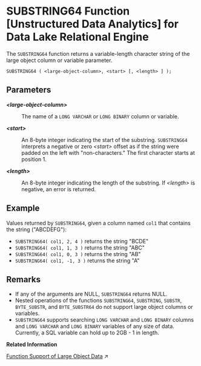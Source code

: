 <!-- loioa605a84d84f21015b7b18df02e62f0c4 -->

# SUBSTRING64 Function \[Unstructured Data Analytics\] for Data Lake Relational Engine

The `SUBSTRING64` function returns a variable-length character string of the large object column or variable parameter.



```
SUBSTRING64 ( <large-object-column>, <start> [, <length> ] );
```



<a name="loioa605a84d84f21015b7b18df02e62f0c4__iq_iquda_190"/>

## Parameters


<dl>
<dt><b>

*<large-object-column\>*

</b></dt>
<dd>

The name of a `LONG VARCHAR` or `LONG BINARY` column or variable.



</dd><dt><b>

*<start\>*

</b></dt>
<dd>

An 8-byte integer indicating the start of the substring. `SUBSTRING64` interprets a negative or zero *<start\>* offset as if the string were padded on the left with "non-characters." The first character starts at position 1.



</dd><dt><b>

*<length\>*

</b></dt>
<dd>

An 8-byte integer indicating the length of the substring. If *<length\>* is negative, an error is returned.



</dd>
</dl>



<a name="loioa605a84d84f21015b7b18df02e62f0c4__iq_iquda_191"/>

## Example

Values returned by `SUBSTRING64`, given a column named `col1` that contains the string \("ABCDEFG"\):

-   `SUBSTRING64( col1, 2, 4 )` returns the string "BCDE"
-   `SUBSTRING64( col1, 1, 3 )` returns the string "ABC"
-   `SUBSTRING64( col1, 0, 3 )` returns the string "AB"
-   `SUBSTRING64( col1, -1, 3 )` returns the string "A"



<a name="loioa605a84d84f21015b7b18df02e62f0c4__iq_iquda_192"/>

## Remarks

-   If any of the arguments are NULL, `SUBSTRING64` returns NULL.
-   Nested operations of the functions `SUBSTRING64`, `SUBSTRING`, `SUBSTR`, `BYTE_SUBSTR`, and `BYTE_SUBSTR64` do not support large object columns or variables.
-   `SUBSTRING64` supports searching `LONG VARCHAR` and `LONG BINARY` columns and `LONG VARCHAR` and `LONG BINARY` variables of any size of data. Currently, a SQL variable can hold up to 2GB - 1 in length.

**Related Information**  


[Function Support of Large Object Data](https://help.sap.com/viewer/a8937bea84f21015a80bc776cf758d50/2023_4_QRC/en-US/a60363a384f21015a7f7bc6286516522.html "Learn about the functions that support the LONG BINARY and LONG VARCHAR data types.") :arrow_upper_right:

